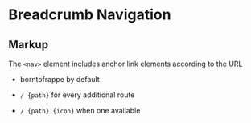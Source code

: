 # Breadcrumb Navigation

## Markup

The `<nav>` element includes anchor link elements according to the URL

- borntofrappe by default

- `/ {path}` for every additional route

- `/ {path} {icon}` when one available
